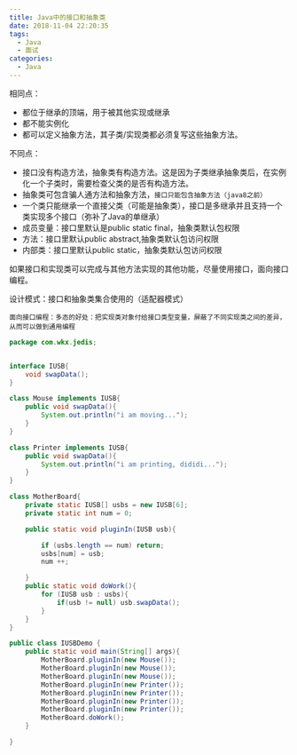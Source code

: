 ```yaml
---
title: Java中的接口和抽象类
date: 2018-11-04 22:20:35
tags:
  - Java
  - 面试
categories:
  - Java
---
```


相同点：
- 都位于继承的顶端，用于被其他实现或继承
- 都不能实例化
- 都可以定义抽象方法，其子类/实现类都必须复写这些抽象方法。

不同点：
- 接口没有构造方法，抽象类有构造方法。这是因为子类继承抽象类后，在实例化一个子类时，需要检查父类的是否有构造方法。
- 抽象类可包含骗人通方法和抽象方法，`接口只能包含抽象方法（java8之前）`
- 一个类只能继承一个直接父类（可能是抽象类），接口是多继承并且支持一个类实现多个接口（弥补了Java的单继承）
- 成员变量：接口里默认是public static final，抽象类默认包权限
- 方法：接口里默认public abstract,抽象类默认包访问权限
- 内部类：接口里默认public static，抽象类默认包访问权限

如果接口和实现类可以完成与其他方法实现的其他功能，尽量使用接口，面向接口编程。

设计模式：接口和抽象类集合使用的（适配器模式）

`面向接口编程：多态的好处：把实现类对象付给接口类型变量，屏蔽了不同实现类之间的差异，从而可以做到通用编程`

<!-- more -->
```java
package com.wkx.jedis;


interface IUSB{
    void swapData();
}

class Mouse implements IUSB{
    public void swapData(){
        System.out.println("i am moving...");
    }
}

class Printer implements IUSB{
    public void swapData(){
        System.out.println("i am printing, dididi...");
    }
}

class MotherBoard{
    private static IUSB[] usbs = new IUSB[6];
    private static int num = 0;

    public static void pluginIn(IUSB usb){

        if (usbs.length == num) return;
        usbs[num] = usb;
        num ++;

    }
    public static void doWork(){
        for (IUSB usb : usbs){
            if(usb != null) usb.swapData();
        }
    }
}

public class IUSBDemo {
    public static void main(String[] args){
        MotherBoard.pluginIn(new Mouse());
        MotherBoard.pluginIn(new Mouse());
        MotherBoard.pluginIn(new Mouse());
        MotherBoard.pluginIn(new Printer());
        MotherBoard.pluginIn(new Printer());
        MotherBoard.pluginIn(new Printer());
        MotherBoard.pluginIn(new Printer());
        MotherBoard.doWork();
    }

}

```
